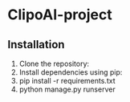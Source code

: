 # ClipoAI-project

## Installation

1. Clone the repository:
2.  Install dependencies using pip:
3.   pip install -r requirements.txt
4.   python manage.py runserver
